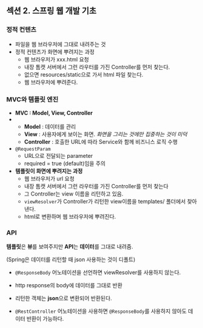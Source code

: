 ## 섹션 2. 스프링 웹 개발 기초

### 정적 컨텐츠

* 파일을 웹 브라우저에 그대로 내려주는 것
* 정적 컨텐츠가 화면에 뿌려지는 과정
  * 웹 브라우저가 xxx.html 요청
  * 내장 톰캣 서버에서 그런 라우터를 가진 Controller를 먼저 찾는다.
  * 없으면 resources/static으로 가서 html 파일 찾는다.
  * 웹 브라우저에 뿌려준다.






### MVC와 템플릿 엔진

* **MVC : Model, View, Controller**
* * **Model** : 데이터를 관리
  * **View** : 사용자에게 보이는 화면. *화면을 그리는 것에만 집중하는 것이 미덕*
  * **Controller** : 호출한 URL에 따라 Service와 함께 비즈니스 로직 수행
* ```@RequestParam```
  * URL으로 전달되는 parameter
  - required = true (default)임을 주의
* **템플릿이 화면에 뿌려지는 과정**
  * 웹 브라우저가 url 요청
  * 내장 톰캣 서버에서 그런 라우터를 가진 Controller를 먼저 찾는다
  * 그 Controller는 view 이름을 리턴하고 있음.
  * ```viewResolver```가 Controller가 리턴한 view이름을 templates/ 폴더에서 찾아낸다. 
  * html로 변환하며 웹 브라우저에 뿌려진다.




### API

**템플릿**은 **뷰**를 보여주지만 **API**는 **데이터**를 그대로 내려줌.

(Spring은 데이터를 리턴할 때 json 사용하는 것이 디폴트)



* ```@ResponseBody``` 어노테이션을 선언하면 viewResolver를 사용하지 않는다.
* http response의 body에 데이터를 그대로 반환
* 리턴한 객체는 **json**으로 변환되어 반환된다.

* ```@RestController``` 어노테이션을 사용하면 ```@ResponseBody```를 사용하지 않아도 데이터 반환이 가능하다.